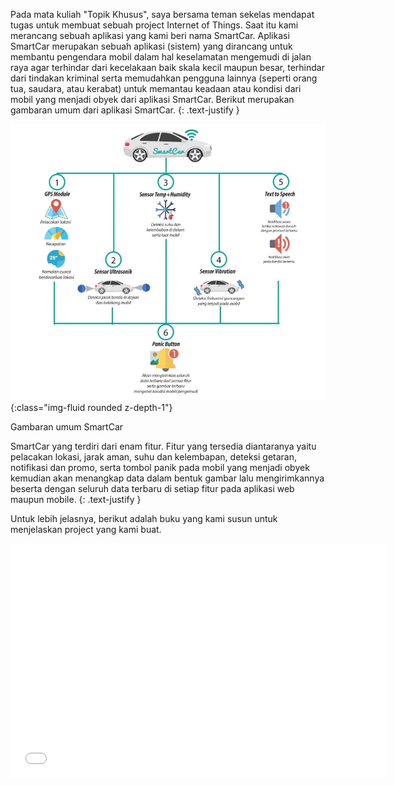 Pada mata kuliah "Topik Khusus", saya bersama teman sekelas mendapat tugas untuk membuat sebuah project Internet of Things. Saat itu kami merancang sebuah aplikasi yang kami beri nama SmartCar. Aplikasi SmartCar merupakan sebuah aplikasi (sistem) yang dirancang untuk membantu pengendara mobil dalam hal keselamatan mengemudi di jalan raya agar terhindar dari kecelakaan baik skala kecil maupun besar, terhindar dari tindakan kriminal serta memudahkan pengguna lainnya (seperti orang tua, saudara, atau kerabat) untuk memantau keadaan atau kondisi dari mobil yang menjadi obyek dari aplikasi SmartCar. Berikut merupakan gambaran umum dari aplikasi SmartCar.
{: .text-justify }

![Mekanisme kerja SmartCar](/assets/uploads/gambaran-umum-smart-car.jpg "Mekanisme kerja SmartCar"){:class="img-fluid rounded z-depth-1"}

<div class="caption">
    Gambaran umum SmartCar
</div>

SmartCar yang terdiri dari enam fitur. Fitur yang tersedia diantaranya yaitu pelacakan lokasi, jarak aman, suhu dan kelembapan, deteksi getaran, notifikasi dan promo, serta tombol panik pada mobil yang menjadi obyek kemudian akan menangkap data dalam bentuk gambar lalu mengirimkannya beserta dengan seluruh data terbaru di setiap fitur pada aplikasi web maupun mobile.
{: .text-justify }

Untuk lebih jelasnya, berikut adalah buku yang kami susun untuk menjelaskan project yang kami buat.

<div class="row justify-content-center">
        <embed src="/assets/uploads/SMARTCAR-V1.pdf" width="600" height="375"
 type="application/pdf">
</div>

